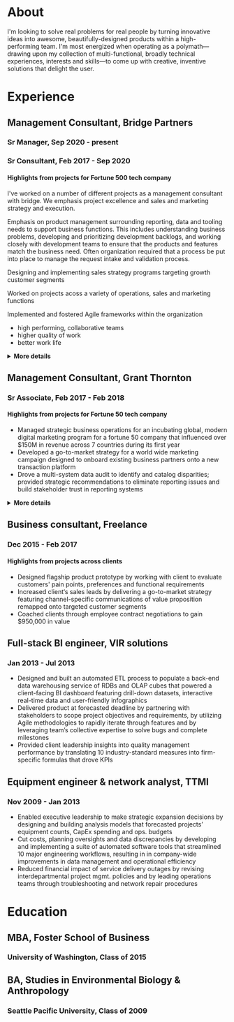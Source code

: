 # About

I'm looking to solve real problems for real people by turning innovative ideas into awesome, beautifully-designed products within a high-performing team. I'm most energized when operating as a polymath—drawing upon my collection of multi-functional, broadly technical experiences, interests and skills—to come up with creative, inventive solutions that delight the user.






# Experience
## Management Consultant, Bridge Partners
### Sr Manager, Sep 2020 - present
### Sr Consultant, Feb 2017 - Sep 2020
#### Highlights from projects for Fortune 500 tech company 
I've worked on a number of different projects as a management consultant with bridge. We emphasis project excellence and sales and marketing strategy and execution. 


Emphasis on product management surrounding reporting, data and tooling needs to support business functions. This includes understanding business problems, developing and prioritizing development backlogs, and working closely with development teams to ensure that the products and features match the business need. Often organization required that a process be put into place to manage the request intake and validation process.

Designing and implementing sales strategy programs targeting growth customer segments


Worked on projects acoss a variety of operations, sales and marketing functions


Implemented and fostered Agile frameworks within the organization
- high performing, collaborative teams
- higher quality of work
- better work life




<details>
  <summary><b>More details</b></summary>
<details>
  <summary><b>PMO OKR, data and tooling management</b></summary>

- Led client in developing and rolling out organization-wide OKRs for 10 different programs scoped to 10, 1 and 1/2 year time frames, 
- Guided client 
- Organized business-side intake and management process around tooling requests so that ideas were vetted and mature when handing to technical product and development teams for building
- Fostered consultant growth through career coaching and development

</details>




<details>
  <summary><b>Organizational operations product management</b></summary>

  - Successfully delivered data management tool to client by observing stakeholder activities, aggregating stakeholder feedback, developing and prioritizing backlog and collaborating with development team to ensure build met business needs
  - Delivered Enterprise- 
  - Reduced by designing 
  - Developed prioritized backlog
  
</details>



<details>
  <summary><b>Agile implementation and management</b></summary>
</details>


<details>
  <summary><b>Segment market and sales stratetegy development</b></summary>  

  - Led v-team within a Fortune 50 company to research market trends and develop new sales strategies targeting growing customer segments and industries
  - Influenced positive SLT perception of Startup segment opportunity by crafting strategy pitch addressing startup needs, industry trends, competitive landscape and client priorities
  - Demonstrated ROI potential of Startup investment opportunity by collaborating with financial SMEs to build research-based financial models
  - Enabled client to grow share of the startup ecosystem by facilitating cross-org strategic alignment and producing a customer engagement playbook containing cross-team orchestration and customer journey guidance
  - Assisted 20+ Startups move to client platform by helping Startup LTs map business needs against available engagement programs and navigate onboarding processes
  
</details>


</details>






## Management Consultant, Grant Thornton
### Sr Associate, Feb 2017 - Feb 2018

#### Highlights from projects for Fortune 50 tech company 
- Managed strategic business operations for an incubating global, modern digital marketing program for a fortune 50 company that influenced over $150M in revenue across 7 countries during its first year
- Developed a go-to-market strategy for a world wide marketing campaign designed to onboard existing business partners onto a new transaction platform
- Drove a multi-system data audit to identify and catalog disparities; provided strategic recommendations to eliminate reporting issues and build stakeholder trust in reporting systems
<details>
  <summary><b>More details</b></summary>
  <details>
  <summary><b>Global modern marketing program management</b></summary>

- Attributed $150M in influenced revenue to an automate global, digital marketing program by driving process improvements to optimize integrated marketing-and-sales pipeline performance
- Rolled out program refresh to 4 existing and 3 new global markets by managing launch activities across content, social, web, marketing operations, sales, reporting and field teams
- Piloted new program content and features by managing end-to-end A/B testing process, including working cross-org to scope experiments, designing tests, translating objectives into technical requirements and analyzing pre and post data
  
</details>

<details>
  <summary><b>Global partner marketing program strategy</b></summary>


</details>



<details>
  <summary><b>Global modern marketing data audit</b></summary>


</details>
</details>






## Business consultant, Freelance
### Dec 2015 - Feb 2017
#### Highlights from projects across clients
- Designed flagship product prototype by working with client to evaluate customers' pain points, preferences and functional requirements
- Increased client‘s sales leads by delivering a go-to-market strategy featuring channel-specific  communications of value proposition remapped onto targeted customer segments
- Coached clients through employee contract negotiations to gain $950,000 in value





## Full-stack BI engineer, VIR solutions
### Jan 2013 - Jul 2013
- Designed and built an automated ETL process to populate a back-end data warehousing service of RDBs and OLAP cubes that powered a client-facing BI dashboard featuring drill-down datasets, interactive real-time data and user-friendly infographics
- Delivered product at forecasted deadline by partnering with stakeholders to scope project objectives and requirements, by utilizing Agile methodologies to rapidly iterate through features and by leveraging team’s collective expertise to solve bugs and complete milestones
- Provided client leadership insights into quality management performance by translating 10 industry-standard measures into firm-specific formulas that drove KPIs


## Equipment engineer & network analyst, TTMI
### Nov 2009 - Jan 2013
- Enabled executive leadership to make strategic expansion decisions by designing and building analysis models that forecasted projects’ equipment counts, CapEx spending and ops. budgets
- Cut costs, planning oversights and data discrepancies by developing and implementing a suite of automated software tools that streamlined 10 major engineering workflows, resulting in in company-wide improvements in data management and operational efficiency 
- Reduced financial impact of service delivery outages by revising interdepartmental project mgmt. policies and by leading operations teams through troubleshooting and network repair procedures


# Education
## MBA, Foster School of Business
### University of Washington, Class of 2015

## BA, Studies in Environmental Biology & Anthropology
### Seattle Pacific University, Class of 2009

